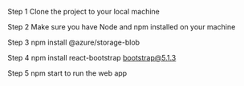 Step 1 Clone the project to your local machine

Step 2 Make sure you have Node and npm installed on your machine

Step 3 npm install @azure/storage-blob

Step 4 npm install react-bootstrap bootstrap@5.1.3

Step 5 npm start to run the web app